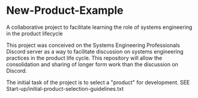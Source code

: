 # New-Product-Example
A collaborative project to facilitate learning the role of systems engineering in the product lifecycle

This project was conceived on the Systems Engineering Professionals Discord server as a way to facilitate discussion on systems engineering practices in the product life cycle. This repository will allow the consolidation and sharing of longer form work than the discussion on Discord. 

The initial task of the project is to select a "product" for development. 
    SEE Start-up/initial-product-selection-guidelines.txt
    